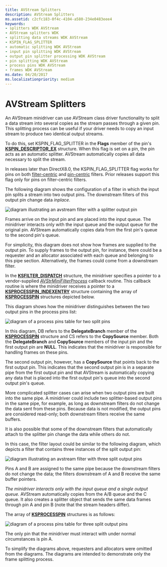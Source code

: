 ```yaml
---
title: AVStream Splitters
description: AVStream Splitters
ms.assetid: c2cfc183-0f4c-4104-a580-234e0483eee4
keywords:
- splitters WDK AVStream
- AVStream splitters WDK
- splitting data streams WDK AVStream
- KSPIN_FLAG_SPLITTER
- automatic splitting WDK AVStream
- input pin splitting WDK AVStream
- output pin splitter processing WDK AVStream
- pin splitting WDK AVStream
- process pins WDK AVStream
- frames WDK AVStream
ms.date: 04/20/2017
ms.localizationpriority: medium
---
```


# AVStream Splitters





An AVStream minidriver can use AVStream class driver functionality to split a data stream into several copies as the stream passes through a given pin. This splitting process can be useful if your driver needs to copy an input stream to produce two identical output streams.

To do this, set KSPIN\_FLAG\_SPLITTER in the **Flags** member of the pin's [**KSPIN\_DESCRIPTOR\_EX**](https://msdn.microsoft.com/library/windows/hardware/ff563534) structure. When this flag is set on a pin, the pin acts as an automatic splitter. AVStream automatically copies all data necessary to split the stream.

In releases later than DirectX8.0, the KSPIN\_FLAG\_SPLITTER flag works for pins on both [filter-centric](filter-centric-processing.md) and [pin-centric](pin-centric-processing.md) filters. Prior releases support this flag only for pins on filter-centric filters.

The following diagram shows the configuration of a filter in which the input pin splits a stream into two output pins. The downstream filters of this output pin change data *inplace*.

![diagram illustrating an avstream filter with a splitter output pin ](images/split1.png)

Frames arrive on the input pin and are placed into the input queue. The minidriver interacts only with the input queue and the output queue for the original pin. AVStream automatically copies data from the first pin's queue to the second pin's queue.

For simplicity, this diagram does not show how frames are supplied to the output pin. To supply frames to the output pin, for instance, there could be a requester and an allocator associated with each queue and belonging to this pipe section. Alternatively, the frames could come from a downstream filter.

In the [**KSFILTER\_DISPATCH**](https://msdn.microsoft.com/library/windows/hardware/ff562554) structure, the minidriver specifies a pointer to a vendor-supplied [*AVStrMiniFilterProcess*](https://msdn.microsoft.com/library/windows/hardware/ff556315) callback routine. This callback routine is where the minidriver receives a pointer to a [**KSPROCESSPIN\_INDEXENTRY**](https://msdn.microsoft.com/library/windows/hardware/ff564260) structure containing the array of [**KSPROCESSPIN**](https://msdn.microsoft.com/library/windows/hardware/ff564256) structures depicted below.

This diagram shows how the minidriver distinguishes between the two output pins in the process pins list:

![diagram of a process pins table for two split pins](images/splitppin1.png)

In this diagram, DB refers to the **DelegateBranch** member of the [**KSPROCESSPIN**](https://msdn.microsoft.com/library/windows/hardware/ff564256) structure and CS refers to the **CopySource** member. Both the **DelegateBranch** and **CopySource** members of the input pin and the first output pin are **NULL**. This indicates that the minidriver is responsible for handling frames on these pins.

The second output pin, however, has a **CopySource** that points back to the first output pin. This indicates that the second output pin is in a separate pipe from the first output pin and that AVStream is automatically copying any data that is placed into the first output pin's queue into the second output pin's queue.

More complicated splitter cases can arise when two output pins are built into the same pipe. A minidriver could include two splitter-based output pins in the same pipe, for example, as long as downstream filters do not change the data sent from these pins. Because data is not modified, the output pins are considered read-only; both downstream filters receive the same buffers.

It is also possible that some of the downstream filters that automatically attach to the splitter pin change the data while others do not.

In this case, the filter layout could be similar to the following diagram, which depicts a filter that contains three instances of the split output pin:

![diagram illustrating an avstream filter with three split output pins ](images/split2.png)

Pins A and B are assigned to the same pipe because the downstream filters do not change the data; the filters downstream of A and B receive the same buffer pointers.

*The minidriver interacts only with the input queue and a single output queue.* AVStream automatically copies from the A/B queue and the C queue. It also creates a splitter object that sends the same data frames through pin A and pin B (note that the stream headers differ).

The array of [**KSPROCESSPIN**](https://msdn.microsoft.com/library/windows/hardware/ff564256) structures is as follows:

![diagram of a process pins table for three split output pins](images/splitppin2.png)

The only pin that the minidriver must interact with under normal circumstances is pin A.

To simplify the diagrams above, requesters and allocators were omitted from the diagrams. The diagrams are intended to demonstrate only the frame splitting process.

 

 




